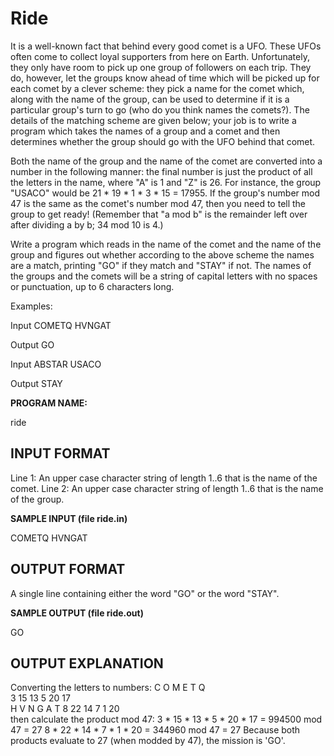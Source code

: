 Ride
===============

It is a well-known fact that behind every good comet is a UFO. These UFOs often come to collect loyal supporters from here on Earth. Unfortunately, they only have room to pick up one group of followers on each trip. They do, however, let the groups know ahead of time which will be picked up for each comet by a clever scheme: they pick a name for the comet which, along with the name of the group, can be used to determine if it is a particular group's turn to go (who do you think names the comets?). The details of the matching scheme are given below; your job is to write a program which takes the names of a group and a comet and then determines whether the group should go with the UFO behind that comet.

Both the name of the group and the name of the comet are converted into a number in the following manner: the final number is just the product of all the letters in the name, where "A" is 1 and "Z" is 26. For instance, the group "USACO" would be 21 * 19 * 1 * 3 * 15 = 17955. If the group's number mod 47 is the same as the comet's number mod 47, then you need to tell the group to get ready! (Remember that "a mod b" is the remainder left over after dividing a by b; 34 mod 10 is 4.)

Write a program which reads in the name of the comet and the name of the group and figures out whether according to the above scheme the names are a match, printing "GO" if they match and "STAY" if not. The names of the groups and the comets will be a string of capital letters with no spaces or punctuation, up to 6 characters long.

Examples:

Input
COMETQ
HVNGAT

Output
GO

Input
ABSTAR
USACO

Output
STAY

**PROGRAM NAME:**

ride


INPUT FORMAT
------------
Line 1:	An upper case character string of length 1..6 that is the name of the comet.
Line 2:	An upper case character string of length 1..6 that is the name of the group.

**SAMPLE INPUT (file ride.in)**

COMETQ
HVNGAT

OUTPUT FORMAT
-------------
A single line containing either the word "GO" or the word "STAY".

**SAMPLE OUTPUT (file ride.out)**

GO

OUTPUT EXPLANATION
-----------------

Converting the letters to numbers:
C	O	M	E	T	Q	
3	15	13	5	20	17	
H	V	N	G	A	T
8	22	14	7	1	20	
then calculate the product mod 47:
3 * 15 * 13 * 5 * 20 * 17 = 994500 mod 47 = 27
8 * 22 * 14 * 7 *  1 * 20 = 344960 mod 47 = 27
Because both products evaluate to 27 (when modded by 47), the mission is 'GO'. 